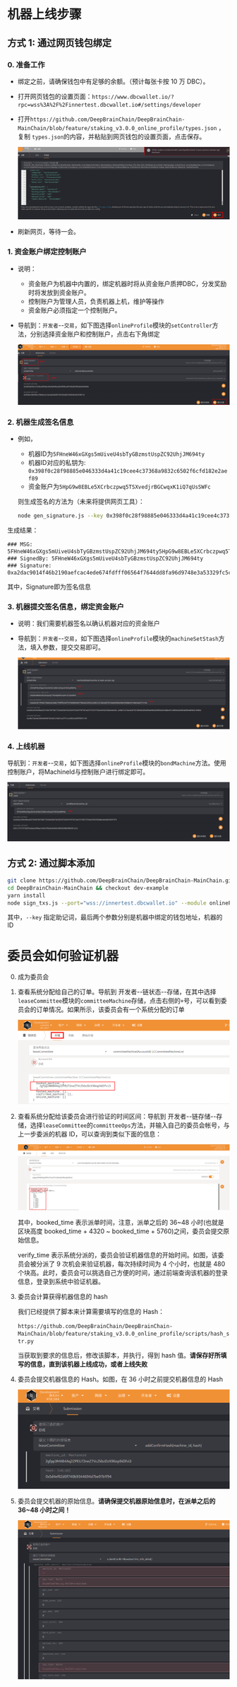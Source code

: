 # 机器上线步骤

## 方式 1: 通过网页钱包绑定

### 0. 准备工作

+ 绑定之前，请确保钱包中有足够的余额。（预计每张卡按 10 万 DBC）。
+ 打开网页钱包的设置页面：`https://www.dbcwallet.io/?rpc=wss%3A%2F%2Finnertest.dbcwallet.io#/settings/developer`

+ 打开`https://github.com/DeepBrainChain/DeepBrainChain-MainChain/blob/feature/staking_v3.0.0_online_profile/types.json` ，复制 `types.json`的内容，并粘贴到网页钱包的设置页面，点击保存。

  ![](bonding_machine.assets/火狐截图_2021-06-01T08-25-33.414Z.png)

+ 刷新网页，等待一会。

### 1. 资金账户绑定控制账户

+ 说明：

  +  资金账户为机器中内置的，绑定机器时将从资金账户质押DBC，分发奖励时将发放到资金账户。
  + 控制账户为管理人员，负责机器上机，维护等操作
  + 资金账户必须指定一个控制账户。

+ 导航到：`开发者`--`交易`，如下图选择`onlineProfile`模块的`setController`方法，分别选择资金账户和控制账户，点击右下角绑定

  ![image-20210621162810500](bonding_machine.assets/image-20210621162810500.png)

### 2. 机器生成签名信息

+ 例如，

  + 机器ID为`5FHneW46xGXgs5mUiveU4sbTyGBzmstUspZC92UhjJM694ty`
  + 机器ID对应的私钥为: `0x398f0c28f98885e046333d4a41c19cee4c37368a9832c6502f6cfd182e2aef89`
  + 资金账户为`5HpG9w8EBLe5XCrbczpwq5TSXvedjrBGCwqxK1iQ7qUsSWFc`

  则生成签名的方法为（未来将提供网页工具）：

  ```bash
  node gen_signature.js --key 0x398f0c28f98885e046333d4a41c19cee4c37368a9832c6502f6cfd182e2aef89 --msg "5FHneW46xGXgs5mUiveU4sbTyGBzmstUspZC92UhjJM694ty5HpG9w8EBLe5XCrbczpwq5TSXvedjrBGCwqxK1iQ7qUsSWFc"
  ```
  

生成结果：

```
### MSG: 5FHneW46xGXgs5mUiveU4sbTyGBzmstUspZC92UhjJM694ty5HpG9w8EBLe5XCrbczpwq5TSXvedjrBGCwqxK1iQ7qUsSWFc
### SignedBy: 5FHneW46xGXgs5mUiveU4sbTyGBzmstUspZC92UhjJM694ty
### Signature: 0xa2dac9014f46b2190aefcac4ede674fdfff06564f7644dd8fa96d9748e3a53329fc5c028651a756e5e287927ea0d20fafb3fa8264dd8be46108b26a387915182
```

其中，Signature即为签名信息

### 3. 机器提交签名信息，绑定资金账户

+ 说明：我们需要机器签名以确认机器对应的资金账户

+ 导航到：`开发者`--`交易`，如下图选择`onlineProfile`模块的`machineSetStash`方法，填入参数，提交交易即可。

  ![image-20210621163934098](bonding_machine.assets/image-20210621163934098.png)

### 4. 上线机器

​	导航到：`开发者`--`交易`，如下图选择`onlineProfile`模块的`bondMachine`方法。使用控制账户，将MachineId与控制账户进行绑定即可。

![image-20210621164107038](bonding_machine.assets/image-20210621164107038.png)



## 方式 2: 通过脚本添加

```bash
git clone https://github.com/DeepBrainChain/DeepBrainChain-MainChain.git
cd DeepBrainChain-MainChain && checkout dev-example
yarn install
node sign_txs.js --port="wss://innertest.dbcwallet.io" --module onlineProfile --func bondMachine --key "sample split bamboo west visual approve brain fox arch impact relief smile" 5FHneW46xGXgs5mUiveU4sbTyGBzmstUspZC92UhjJM694ty 2gfpp3MAB4Aq2ZPEU72neZTVcZkbzDzX96op9d3fvi3
```

其中，`--key` 指定助记词，最后两个参数分别是机器中绑定的钱包地址，机器的 ID

# 委员会如何验证机器

0. 成为委员会

1. 查看系统分配给自己的订单。导航到 开发者--链状态--存储，在其中选择`leaseCommittee`模块的`committeeMachine`存储，点击右侧的`+`号，可以看到委员会的订单情况。如果所示，该委员会有一个系统分配的订单

   ![image-20210601164137286](bonding_machine.assets/image-20210601164137286.png)

2. 查看系统分配给该委员会进行验证的时间区间：导航到 开发者--链存储--存储，选择`leaseCommittee`的`committeeOps`方法，并输入自己的委员会帐号，与上一步委派的机器 ID，可以查询到类似下面的信息：

   ![image-20210601164631426](bonding_machine.assets/image-20210601164631426.png)

   其中，booked_time 表示派单时间，注意，派单之后的 36~48 小时(也就是区块高度 booked_time + 4320 ~ booked_time + 5760)之间，委员会提交原始信息。

   verify_time 表示系统分派的，委员会验证机器信息的开始时间。如图，该委员会被分派了 9 次机会来验证机器，每次持续时间为 4 个小时，也就是 480 个块高。此时，委员会可以挑选自己方便的时间，通过前端查询该机器的登录信息，登录到系统中验证机器。

3. 委员会计算获得机器信息的 hash

   我们已经提供了脚本来计算需要填写的信息的 Hash：

   `https://github.com/DeepBrainChain/DeepBrainChain-MainChain/blob/feature/staking_v3.0.0_online_profile/scripts/hash_str.py`

   当获取到要求的信息后，修改该脚本，并执行，得到 hash 值。**请保存好所填写的信息，直到该机器上线成功，或者上线失败**

4. 委员会提交机器信息的 Hash。如图，在 36 小时之前提交机器信息的 Hash

   ![image-20210601165736511](bonding_machine.assets/image-20210601165736511.png)

5. 委员会提交机器的原始信息。**请确保提交机器原始信息时，在派单之后的 36~48 小时之间！**

   ![image-20210601165851303](bonding_machine.assets/image-20210601165851303.png)
